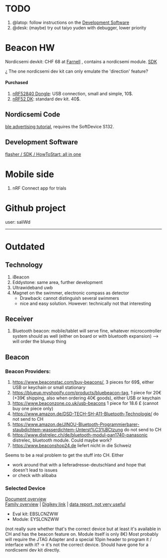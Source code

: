 # TODO
1. @latop: follow instructions on the [Development Software](#Development-Software)
1. @desk: (maybe) try out taiyo yuden with debugger, lower priority

# Beacon HW
Nordicsemi devkit: CHF 68 at [Farnell](https://ch.farnell.com/nordic-semiconductor/nrf52840-dk/dev-kit-bluetooth-low-energy-soc/dp/2842321?ost=NRF52840-DK&ddkey=https%3Ade-CH%2FElement14_Switzerland%2Fsearch) , contains a nordicsemi module. [SDK](https://infocenter.nordicsemi.com/topic/com.nordic.infocenter.sdk5.v15.3.0/nrf52810_user_guide.html)

¿ The one nordicsemi dev kit can only emulate the 'direction' feature?
#### Purchased
1. [nRF52840 Dongle](https://www.nordicsemi.com/Software-and-Tools/Development-Kits/nRF52840-Dongle): USB connection, small and simple, 10$.
1. [nRF52 DK](https://www.nordicsemi.com/Software-and-Tools/Development-Kits/nRF52-DK): standard dev kit. 40$.   


## Nordicsemi Code
[ble advertising tutorial](https://devzone.nordicsemi.com/nordic/short-range-guides/b/bluetooth-low-energy/posts/ble-advertising-a-beginners-tutorial), requires the SoftDevice S132.


## Development Software 
[flasher / SDK / HowToStart: all in one](https://www.nordicsemi.com/Software-and-Tools/Development-Tools/nRF-Connect-for-desktop/Download#infotabs)


# Mobile side
1. nRF Connect app for trials

# Github project
user: saliWd

---
# Outdated
## Technology
1. iBeacon
1. Eddystone: same area, further development
1. Ultrawideband uwb
1. Magnet on the swimmer, electronic compass as detector
   * Drawback: cannot distinguish several swimmers
   * nice and easy solution. However: technically not that interesting

## Receiver
1. Bluetooth beacon: mobile/tablet will serve fine, whatever microcontroller system should as well (either on board or with bluetooth expansion)
--> will order the blueup thing

## Beacon

### Beacon Providers:
1. https://www.beaconstac.com/buy-beacons/, 3 pieces for 69$, either USB or keychain or small stationary
1. https://blueup.myshopify.com/products/bluebeacon-tag, 1 piece for 20€ (+39€ shipping, also when ordering 40€ goods), either USB or keychain
1. https://www.beaconzone.co.uk/usb-beacons 1 piece for 18.6 £ (cannot buy one piece only)
1. https://www.amazon.de/DSD-TECH-SH-A11-Bluetooth-Technologie/ do not send to CH
1. https://www.amazon.de/JINOU-Bluetooth-Programmierbarer-staubdichtem-wasserdichtem-Unterst%C3%BCtzung do not send to CH
1. https://www.distrelec.ch/de/bluetooth-modul-pan1740-panasonic distrelec, bluetooth module. Could maybe work?
1. https://www.beaconshop24.de liefert nicht in die Schweiz

Seems to be a real problem to get the stuff into CH. Either 
- work around that with a lieferadresse-deutschland and hope that doesn't lead to issues 
- or check with alibaba

### Selected Device
[Document overview](https://www.yuden.co.jp/or/product/category/module/EYSLCNZWW.html)   
[Family overview](https://www.yuden.co.jp/wireless_module/document/overview/TY_BLE_Overview_V1_8_20180530.pdf) | 
[Digikey link](https://www.digikey.ch/products/de?keywords=EBSLCNZWW) | 
[data report, not very useful](https://www.yuden.co.jp/wireless_module/document/datareport2/en/TY_BLE_EYSLCNZWW_DataReport_V1_0_20180530E.pdf)

- Eval kit: EBSLCNZWW
- Module: EYSLCNZWW 

(not really sure whether that's the correct device but at least it's available in CH and has the beacon feature on. Module itself is only 8€)
Most probably will require the JTAG Adapter and a special 10pin header to program it / interface with it?
-> it's not the correct device. Should have gone for a nordicsemi dev kit directly.

